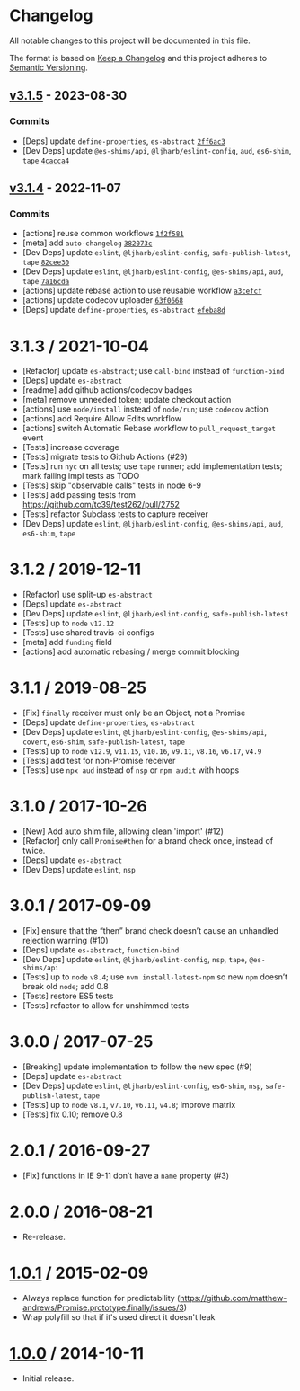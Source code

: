 # Changelog

All notable changes to this project will be documented in this file.

The format is based on [Keep a Changelog](https://keepachangelog.com/en/1.0.0/)
and this project adheres to [Semantic Versioning](https://semver.org/spec/v2.0.0.html).

## [v3.1.5](https://github.com/es-shims/Promise.prototype.finally/compare/v3.1.4...v3.1.5) - 2023-08-30

### Commits

- [Deps] update `define-properties`, `es-abstract` [`2ff6ac3`](https://github.com/es-shims/Promise.prototype.finally/commit/2ff6ac356367e89eb555c50e3522e815d9d1bbbf)
- [Dev Deps] update `@es-shims/api`, `@ljharb/eslint-config`, `aud`, `es6-shim`, `tape` [`4cacca4`](https://github.com/es-shims/Promise.prototype.finally/commit/4cacca47298df952f4547c5d7cdad5226c6266b8)

## [v3.1.4](https://github.com/es-shims/Promise.prototype.finally/compare/v3.1.3...v3.1.4) - 2022-11-07

### Commits

- [actions] reuse common workflows [`1f2f581`](https://github.com/es-shims/Promise.prototype.finally/commit/1f2f581ffc86fcc76c91ad9b4e36466c23e370a0)
- [meta] add `auto-changelog` [`382073c`](https://github.com/es-shims/Promise.prototype.finally/commit/382073ccb71bc7f41977c112d316da1a33e1148d)
- [Dev Deps] update `eslint`, `@ljharb/eslint-config`, `safe-publish-latest`, `tape` [`82cee30`](https://github.com/es-shims/Promise.prototype.finally/commit/82cee3007dc2641d22542e3d105e5fb95caee61b)
- [Dev Deps] update `eslint`, `@ljharb/eslint-config`, `@es-shims/api`, `aud`, `tape` [`7a16cda`](https://github.com/es-shims/Promise.prototype.finally/commit/7a16cdadad7fc32548b9cd3aff3ba160968d85ed)
- [actions] update rebase action to use reusable workflow [`a3cefcf`](https://github.com/es-shims/Promise.prototype.finally/commit/a3cefcf3d2774834477f4263eedcd5abb089b651)
- [actions] update codecov uploader [`63f0668`](https://github.com/es-shims/Promise.prototype.finally/commit/63f06684ac969bc4a78afa8a96a61d1034055885)
- [Deps] update `define-properties`, `es-abstract` [`efeba8d`](https://github.com/es-shims/Promise.prototype.finally/commit/efeba8d7ce3ec0a522b639c492d2c27e0f2991e0)

<!-- auto-changelog-above -->

3.1.3 / 2021-10-04
=================
  * [Refactor] update `es-abstract`; use `call-bind` instead of `function-bind`
  * [Deps] update `es-abstract`
  * [readme] add github actions/codecov badges
  * [meta] remove unneeded token; update checkout action
  * [actions] use `node/install` instead of `node/run`; use `codecov` action
  * [actions] add Require Allow Edits workflow
  * [actions] switch Automatic Rebase workflow to `pull_request_target` event
  * [Tests] increase coverage
  * [Tests] migrate tests to Github Actions (#29)
  * [Tests] run `nyc` on all tests; use `tape` runner; add implementation tests; mark failing impl tests as TODO
  * [Tests] skip "observable calls" tests in node 6-9
  * [Tests] add passing tests from https://github.com/tc39/test262/pull/2752
  * [Tests] refactor Subclass tests to capture receiver
  * [Dev Deps] update `eslint`, `@ljharb/eslint-config`, `@es-shims/api`, `aud`, `es6-shim`, `tape`

3.1.2 / 2019-12-11
=================
  * [Refactor] use split-up `es-abstract`
  * [Deps] update `es-abstract`
  * [Dev Deps] update `eslint`, `@ljharb/eslint-config`, `safe-publish-latest`
  * [Tests] up to `node` `v12.12`
  * [Tests] use shared travis-ci configs
  * [meta] add `funding` field
  * [actions] add automatic rebasing / merge commit blocking

3.1.1 / 2019-08-25
=================
  * [Fix] `finally` receiver must only be an Object, not a Promise
  * [Deps] update `define-properties`, `es-abstract`
  * [Dev Deps] update `eslint`, `@ljharb/eslint-config`, `@es-shims/api`, `covert`, `es6-shim`, `safe-publish-latest`, `tape`
  * [Tests] up to `node` `v12.9`, `v11.15`, `v10.16`, `v9.11`, `v8.16`, `v6.17`, `v4.9`
  * [Tests] add test for non-Promise receiver
  * [Tests] use `npx aud` instead of `nsp` or `npm audit` with hoops

3.1.0 / 2017-10-26
=================
  * [New] Add auto shim file, allowing clean 'import' (#12)
  * [Refactor] only call `Promise#then` for a brand check once, instead of twice.
  * [Deps] update `es-abstract`
  * [Dev Deps] update `eslint`, `nsp`

3.0.1 / 2017-09-09
=================
  * [Fix] ensure that the “then” brand check doesn’t cause an unhandled rejection warning (#10)
  * [Deps] update `es-abstract`, `function-bind`
  * [Dev Deps] update `eslint`, `@ljharb/eslint-config`, `nsp`, `tape`, `@es-shims/api`
  * [Tests] up to `node` `v8.4`; use `nvm install-latest-npm` so new `npm` doesn’t break old `node`; add 0.8
  * [Tests] restore ES5 tests
  * [Tests] refactor to allow for unshimmed tests

3.0.0 / 2017-07-25
=================
  * [Breaking] update implementation to follow the new spec (#9)
  * [Deps] update `es-abstract`
  * [Dev Deps] update `eslint`, `@ljharb/eslint-config`, `es6-shim`, `nsp`, `safe-publish-latest`, `tape`
  * [Tests] up to `node` `v8.1`, `v7.10`, `v6.11`, `v4.8`; improve matrix
  * [Tests] fix 0.10; remove 0.8

2.0.1 / 2016-09-27
=================
  * [Fix] functions in IE 9-11 don’t have a `name` property (#3)

2.0.0 / 2016-08-21
=================
  * Re-release.

[1.0.1](https://github.com/matthew-andrews/Promise.prototype.finally/releases/tag/v1.0.1) / 2015-02-09
=================
  * Always replace function for predictability (https://github.com/matthew-andrews/Promise.prototype.finally/issues/3)
  * Wrap polyfill so that if it's used direct it doesn't leak

[1.0.0](https://github.com/matthew-andrews/Promise.prototype.finally/releases/tag/v1.0.0) / 2014-10-11
=================
  * Initial release.
